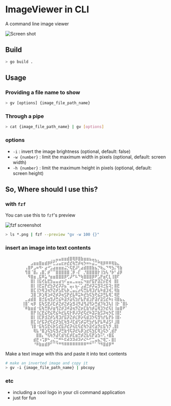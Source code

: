 # ImageViewer in CLI

A command line image viewer

![Screen shot](https://i.imgur.com/yoTsRhx.png)

## Build

```bash
> go build .
```

## Usage

### Providing a file name to show
```bash
> gv [options] {image_file_path_name}
```

### Through a pipe

```bash
> cat {image_file_path_name} | gv [options]
```

### options

- `-i` : invert the image brightness (optional, default: false)
- `-w {number}` : limit the maximum width in pixels (optional, default: screen width)
- `-h {number}` : limit the maximum height in pixels (optional, default: screen height)

## So, Where should I use this?

### with `fzf`

You can use this to `fzf`'s preview

![fzf screenshot](https://imgur.com/nKbwuLD.gif)

```bash
> ls *.png | fzf --preview "gv -w 100 {}"
```

### insert an image into text contents

```text
⠀⠀⠀⠀⠀⠀⠀⠀⠀⠀⠀⠀⠀⠀⠀⠀⢀⣀⣤⣤⣶⣶⣾⣿⢿⡿⣿⣷⣶⣶⣦⣤⣄⡀⠀⠀⠀⠀⠀⠀⠀⠀⠀⠀⠀⠀⠀⠀⠀⠀
⠀⠀⠀⠀⠀⠀⠀⠀⠀⣠⣶⣶⣿⣶⣾⡿⠟⣋⣡⣤⣖⡶⣞⣞⢷⣛⡾⢶⡳⠶⠦⣬⣉⠛⢿⡿⠿⠿⢿⣷⣄⠀⠀⠀⠀⠀⠀⠀⠀⠀
⠀⠀⠀⠀⠀⠀⠀⢠⣿⠟⣠⠶⠻⠂⣴⠚⣡⣴⣶⣶⣶⣬⡑⢯⣟⡼⢃⣴⣾⣿⣿⣷⣦⡙⢷⣄⠙⠻⣳⡌⢻⣷⠀⠀⠀⠀⠀⠀⠀⠀
⠀⠀⠀⠀⠀⠀⠀⢻⣿⠈⣿⡄⢠⣿⡁⡾⠉⠉⣿⣿⣿⣿⣿⢈⡿⠠⡏⠀⡘⣿⣿⣿⣿⡗⢸⣳⢧⠘⡷⠃⣼⡿⠀⠀⠀⠀⠀⠀⠀⠀
⠀⠀⠀⠀⠀⠀⠀⠀⠻⣿⣶⢀⣯⠿⣥⠘⣶⣶⣿⣿⣿⡿⢋⡼⠋⠧⠙⢷⣿⣿⣿⡿⠟⣡⡟⣶⢏⣇⢸⣿⠏⠀⠀⠀⠀⠀⠀⠀⠀⠀
⠀⠀⠀⠀⠀⠀⠀⠀⠀⣿⡇⢸⣯⢞⣧⣟⣳⣤⣤⣴⢲⠎⣤⣤⣀⣤⣤⣍⠲⣶⡞⣯⡟⣽⣝⡮⣟⢾⠀⣿⡇⠀⠀⠀⠀⠀⠀⠀⠀⠀
⠀⠀⠀⠀⠀⠀⠀⠀⠀⣿⡇⢸⣟⣭⡟⣞⣳⡽⣞⡽⡽⣦⠉⣤⡄⣦⠌⣡⣼⣛⡾⡽⣭⣻⢽⣚⣯⢽⡂⣿⣟⠀⠀⠀⠀⠀⠀⠀⠀⠀
⠀⠀⠀⠀⠀⠀⠀⠀⠀⣿⣏⢸⡳⢿⣹⢶⡻⣝⡾⣣⣟⢧⡷⣈⣤⣌⡴⢯⣛⣧⢿⣹⡞⣧⠷⣾⣹⢾⡁⢿⣷⠀⠀⠀⠀⠀⠀⠀⠀⠀
⠀⠀⠀⠀⠀⠀⠀⠀⠀⣹⣿⢈⡿⣱⢿⣱⠾⣝⡾⡽⢶⣫⡟⣞⣧⠿⣭⠷⣞⣳⢯⣳⢟⣮⡽⣛⣧⢿⡁⢿⣟⠀⠀⠀⠀⠀⠀⠀⠀⠀
⠀⠀⠀⠀⠀⠀⠀⣀⣴⣾⣿⠀⣿⣚⣯⢶⣻⡼⣛⣮⠷⣽⡺⣵⢯⣳⡞⣧⡟⣾⣱⡟⣽⡞⣽⣫⣞⠷⡆⢽⣿⣦⣄⠀⠀⠀⠀⠀⠀⠀
⠀⠀⠀⠀⠀⠀⢸⣿⠁⢶⡿⠀⣯⢷⣫⣟⡼⣏⡾⣝⡾⣝⡾⣵⣻⢼⡻⣼⢻⣼⢻⡵⣛⣾⡹⢷⣹⢧⡇⢸⡗⠈⣿⡧⠀⠀⠀⠀⠀⠀
⠀⠀⠀⠀⠀⠀⠈⠿⣷⣶⣾⠐⣯⢷⣛⡿⡼⣶⢻⣝⡾⣹⠾⣽⢶⡻⣝⡶⣏⣷⢳⡾⣭⢿⣹⡳⣞⢯⡇⢸⣶⣿⠟⠁⠀⠀⠀⠀⠀⠀
⠀⠀⠀⠀⠀⠀⠀⠀⠀⣿⡟⢸⣎⣟⣮⢟⣮⢟⣮⠷⣞⣧⢯⡗⡿⡼⡽⣞⢯⣞⠷⣽⡭⣷⣫⡽⢶⡳⣏⢸⣿⡃⠀⠀⠀⠀⠀⠀⠀⠀
⠀⠀⠀⠀⠀⠀⠀⠀⠀⣿⡇⢸⣏⡿⣺⣝⡾⣣⢿⣹⡞⣯⡽⣝⡾⣎⡿⡵⢯⣾⣹⡳⢯⣻⢳⡞⣧⡟⡧⢸⣿⠄⠀⠀⠀⠀⠀⠀⠀⠀
⠀⠀⠀⠀⠀⠀⠀⠀⠀⣿⣏⢸⡞⣯⡽⣞⢯⣞⡽⣳⣏⢷⣻⠼⣏⣾⢫⡾⣭⢟⣳⡞⣧⡟⣧⠿⣼⣫⠇⣸⣿⠀⠀⠀⠀⠀⠀⠀⠀⠀
⠀⠀⠀⠀⠀⠀⠀⠀⠀⢹⣿⠐⣯⢷⣫⣟⢮⡷⣫⣞⣯⡽⣞⡽⢮⣗⢯⣞⢷⡳⣽⢞⣵⡻⣖⣯⢳⡻⢀⣿⡇⠀⠀⠀⠀⠀⠀⠀⠀⠀
⠀⠀⠀⠀⠀⠀⠀⠀⠀⠀⢿⣧⠘⣿⣱⢯⣳⢯⣻⡼⣛⣷⢺⢯⡽⣞⢧⡿⣱⣞⢯⣳⣏⢿⣱⢯⡳⢁⣾⡟⠀⠀⠀⠀⠀⠀⠀⠀⠀⠀
⠀⠀⠀⠀⠀⠀⠀⠀⠀⠀⠀⣿⣿⡄⠙⢯⢷⡻⣼⢏⣾⢳⣏⡾⣏⣶⣛⡾⣝⣧⢯⡟⣵⣳⠭⢃⠰⣿⣯⠀⠀⠀⠀⠀⠀⠀⠀⠀⠀⠀
⠀⠀⠀⠀⠀⠀⠀⠀⠀⠀⣾⣟⠰⢩⡿⠓⣠⣌⣉⠛⠓⠯⠾⠽⠽⠾⠽⠞⠮⠓⢋⣉⣤⣦⡙⢿⡉⠄⣿⡇⠀⠀⠀⠀⠀⠀⠀⠀⠀⠀
⠀⠀⠀⠀⠀⠀⠀⠀⠀⠀⠘⠿⣷⣶⣾⡿⠋⠉⠙⠛⠻⠿⠿⠿⠿⠿⠿⠿⠿⠛⠛⠉⠁⠙⠻⣿⣾⡿⠛⠀⠀⠀⠀⠀⠀⠀⠀⠀⠀⠀
```

Make a text image with this and paste it into text contents

```bash
# make an inverted image and copy it
> gv -i {image_file_path_name} | pbcopy
```

### etc
- including a cool logo in your cli command application
- just for fun

